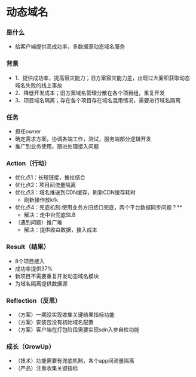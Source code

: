 # 动态域名
### 是什么
- 给客户端提供高成功率，多数据源动态域名服务

### 背景
- 1、提供成功率，提高容灾能力；旧方案容灾能力差，出现过大面积获取动态域名失败的线上事故
- 2、降低开发成本；旧方案域名管理分散在各个项目组，重复开发
- 3、项目域名隔离；存在各个项目存在域名混用情况，需要进行域名隔离

### 任务
- 担任owner
- 确定需求方案，协调各端工作，测试，服务端部分逻辑开发
- 推广到业务使用，跟进处理接入问题

### Action（行动）
- 优化点1：长短链接，推拉结合
- 优化点2：项目间流量隔离
- 优化点3：域名推送到CDN缓存，刷新CDN缓存耗时
    - 刷新操作放kfk
- 优化点4：兜底机制:使用业务方旧接口兜底，两个平台数据同步问题？**
    - 解决：走中台兜底SLB
- （遇到问题）推广难
    - 解决：提供收益数据，接入成本

### Result（结果）
- 8个项目接入
- 成功率提供37%
- 新项目不需要重复开发动态域名模块
- 为域名隔离提供数据源

### Reflection（反思）
- （方案）一期没实现收集关键结果指标功能
- （方案）安装包没有初始域名配置
- （方案）客户端在打包阶段需要实现sdn入参自检功能

### 成长（GrowUp）
- （技术）功能需要有兜底机制，各个app间流量隔离
- （产品）注重收集关键指标

